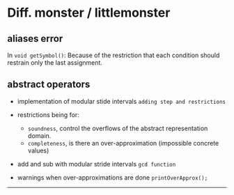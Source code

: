 # Diff. monster / littlemonster

## aliases error

In `void getSymbol()`:
Because of the restriction that each condition should restrain only the last assignment.

## abstract operators
+ implementation of modular stide intervals
`adding step and restrictions`

+ restrictions being for:
  - `soundness`, control the overflows of the abstract representation domain.
  - `completeness`, is there an over-approximation (impossible concrete values)

+ add and sub with modular stride intervals
  `gcd function`

+ warnings when over-approximations are done
  `printOverApprox();`
-- --
